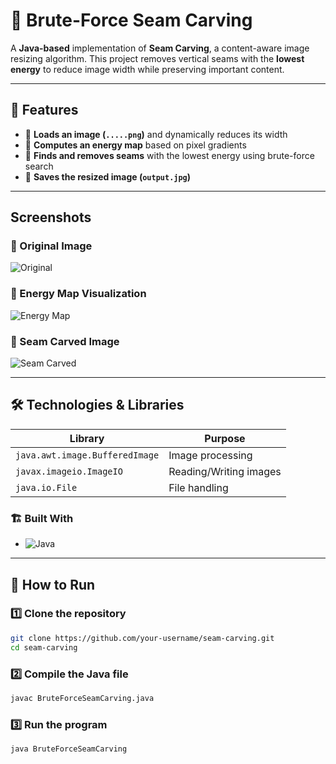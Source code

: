 # 📸 Brute-Force Seam Carving  

A **Java-based** implementation of **Seam Carving**, a content-aware image resizing algorithm. This project removes vertical seams with the **lowest energy** to reduce image width while preserving important content.

---

## 🚀 Features  
- 🔹 **Loads an image (`.....png`)** and dynamically reduces its width  
- 🔹 **Computes an energy map** based on pixel gradients  
- 🔹 **Finds and removes seams** with the lowest energy using brute-force search  
- 🔹 **Saves the resized image (`output.jpg`)**  

---

## Screenshots  

### **🔹 Original Image**  
![Original](input.jpg)

### **🔹 Energy Map Visualization**  
![Energy Map](energy_map.png)

### **🔹 Seam Carved Image**  
![Seam Carved](output.jpg)



---

## 🛠️ Technologies & Libraries  

| Library  | Purpose |
|----------|---------|
| `java.awt.image.BufferedImage`  | Image processing |
| `javax.imageio.ImageIO` | Reading/Writing images |
| `java.io.File` | File handling |

### 🏗️ Built With  
- ![Java](https://img.shields.io/badge/Java-%23ED8B00.svg?style=for-the-badge&logo=openjdk&logoColor=white)  

---

## 🎯 How to Run  

### 1️⃣ Clone the repository  
```bash
git clone https://github.com/your-username/seam-carving.git
cd seam-carving
```
### 2️⃣ Compile the Java file 
```bash
javac BruteForceSeamCarving.java
```
### 3️⃣ Run the program
```bash
java BruteForceSeamCarving
```

